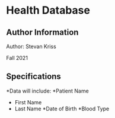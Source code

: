 # Health Database

## Author Information
Author: Stevan Kriss

Fall 2021

## Specifications

*Data will include:
*Patient Name
+ First Name
+ Last Name
*Date of Birth
*Blood Type